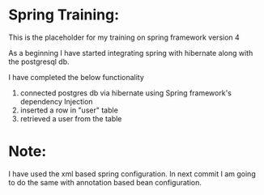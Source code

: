 Spring Training:
===============
This is the placeholder for my training on spring framework version 4

As a beginning I have started integrating spring with hibernate along with the postgresql db.

I have completed the below functionality
1. connected postgres db via hibernate using Spring framework's dependency Injection
2. inserted a row in "user" table
3. retrieved a user from the table

Note:
======
I have used the xml based spring configuration. In next commit I am going to do the same with annotation based bean configuration.
